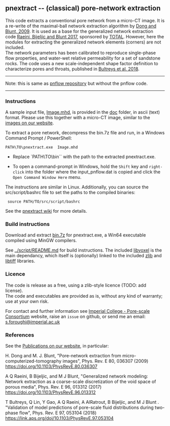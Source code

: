 ﻿##  pnextract -- (classical) pore-network extraction

This code extracts a conventional pore network from a micro-CT image.
It is a re-write of the maximal-ball network extraction algorithm by [Dong and Blunt, 2009]. 
It is used as a base for the generalized network extraction code 
[Raeini, Bijeljic and Blunt 2017], sponsored by [TOTAL]. However, here the modules
for extracting the generalized network elements (corners) are not included.   
The network parameters has been calibrated to reproduce single-phase flow 
properties, and water-wet relative permeability for a set of sandstone rocks.
The code uses a new scale-independent shape factor definition to characterize
pores and throats, published in [Bultreys et al. 2018].

----------------------------------------

Note: this is same as [pnflow repository](https://github.com/aliraeini/pnflow) but without the pnflow code.

----------------------------------------

### Instructions

A sample input file, [Image.mhd](../../doc/Image.mhd), is provided
in the [doc](../../doc/) folder, in ascii (text) format. Please use this 
together with a micro-CT image, similar to the [images on our website].

To extract a pore network, decompress the bin.7z file
 and run, in a Windows Command Prompt / PowerShell:     

    PATH\TO\pnextract.exe  Image.mhd

* Replace `PATH\TO\bin\`` with the path to the extracted pnextract.exe.

* To open a command-prompt in Windows, hold the `Shift` key and `right-click`
  into the folder where the input_pnflow.dat is copied and click the `Open Command Window Here` menu.


The instructions are similar in Linux. Additionally, you can source the src/script/bashrc file to set the paths to the compiled binaries:     

     source PATH/TO/src/script/bashrc

See the [pnextract wiki](https://github.com/aliraeini/pnextract/wiki/pnextract-FAQ) for more details.

###  Build instructions

Download and extract [bin.7z](../../bin.7z) for pnextract.exe, 
a Win64 executable compiled using MinGW compilers.

See [../script/README.md](../script/README.md) for build instructions. 
The included [libvoxel](../libvoxel)  is the main dependancy, which itself is (optionally) linked to the included 
[zlib](../../thirdparty/zlib) and [libtiff](../../thirdparty/libtiff) libraries.


###  Licence

The code is release as a free, using a zlib-style licence (TODO: add license).     
The code and executables are provided as is, without any kind of warranty;
use at your own risk.

For contact and further information see [Imperial College - Pore-scale Consortium] website,
raise an `issue` on github, or send me an email:   s.foroughi@imperial.ac.uk


### References

See the [Publications on our website], in particular:

H. Dong and M. J. Blunt, "Pore-network extraction from micro-computerized-tomography images",  Phys. Rev. E 80, 036307 (2009) 
https://doi.org/10.1103/PhysRevE.80.036307

A Q Raeini, B Bijeljic, and M J Blunt, "Generalized network modeling: Network extraction as a coarse-scale discretization of the void space of porous media", Phys. Rev. E 96, 013312  (2017)
https://doi.org/10.1103/PhysRevE.96.013312

T Bultreys, Q Lin, Y Gao, A Q Raeini, A AlRatrout, B Bijeljic, and M J Blunt . "Validation of model predictions of pore-scale fluid distributions during two-phase flow", Phys. Rev. E 97, 053104 (2018) 
https://link.aps.org/doi/10.1103/PhysRevE.97.053104

[Publications on our website]: https://www.imperial.ac.uk/earth-science/research/research-groups/pore-scale-modelling/publications/
[Imperial College - Pore-scale Consortium]: https://www.imperial.ac.uk/earth-science/research/research-groups/pore-scale-modelling
[images on our website]: https://www.imperial.ac.uk/earth-science/research/research-groups/pore-scale-modelling/micro-ct-images-and-networks/
[Bultreys et al. 2018]: https://link.aps.org/doi/10.1103/PhysRevE.97.053104
[Raeini, Bijeljic and Blunt 2017]: https://doi.org/10.1103/PhysRevE.96.013312
[Dong and Blunt, 2009]: https://doi.org/10.1103/PhysRevE.80.036307
[libtiff]: https://gitlab.com/libtiff/libtiff
[libz]: https://github.com/madler/zlib
[TOTAL]: https://www.total.com
